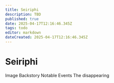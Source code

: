 ```yaml
---
title: Seiriphi
description: TBD
published: true
date: 2025-04-17T12:16:46.345Z
tags: todo
editor: markdown
dateCreated: 2025-04-17T12:16:46.345Z
---
```


# Seiriphi

Image
Backstory
Notable Events
The disappearing